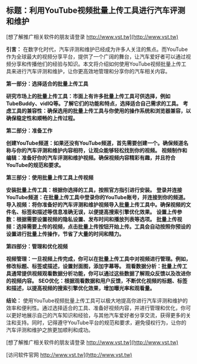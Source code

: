 ## **标题：利用YouTube视频批量上传工具进行汽车评测和维护**

[想了解推广相关软件的朋友请登录 http://www.vst.tw](http://www.vst.tw)

**引言：**
在数字化时代，汽车评测和维护已经成为许多人关注的焦点。而YouTube作为全球最大的视频分享平台，提供了一个广阔的舞台，让汽车爱好者可以通过视频分享和传播他们的经验与知识。本文将介绍如何使用YouTube视频批量上传工具来进行汽车评测和维护，让你更高效地管理和分享你的汽车相关内容。

**第一部分：选择适合的批量上传工具**

**研究市场上的批量上传工具：市面上有许多批量上传工具可供选择，例如TubeBuddy、vidIQ等。了解它们的功能和特点，选择适合自己需求的工具。**
**考虑工具的兼容性：确保选用的批量上传工具与你使用的操作系统和浏览器兼容，以确保稳定性和顺畅的上传过程。**

**第二部分：准备工作**

**创建YouTube频道：如果还没有YouTube频道，首先需要创建一个。确保频道名称与你的汽车评测和维护内容相符，让观众能够轻松找到你的视频。**
**视频制作和编辑：准备好你的汽车评测和维护视频。确保视频内容精彩有趣，并且符合YouTube的规范和要求。**

**第三部分：使用批量上传工具上传视频**

**安装批量上传工具：根据你选择的工具，按照官方指引进行安装。**
**登录并连接YouTube频道：在批量上传工具中登录你的YouTube账号，并连接到你的频道。**
**导入视频：将你准备好的汽车评测和维护视频导入批量上传工具中。确保视频的文件名、标签和描述等信息准确无误，以便提高搜索引擎优化效果。**
**设置上传参数：根据需要设置视频的隐私设置、发布时间和播放列表等选项。**
**批量上传视频：选择需要上传的视频，点击批量上传按钮开始上传。工具会自动按照你预设的设置进行批量上传操作，节省了大量的时间和精力。**

**第四部分：管理和优化视频**

**视频管理：一旦视频上传完成，你可以在批量上传工具中对视频进行管理。例如，修改标题、标签或描述，设置封面图，添加字幕等。**
**观看数据分析：批量上传工具通常提供视频观看数据分析功能，你可以通过这些数据了解观众反馈以及改进你的视频内容。**
**SEO优化：根据观看数据和用户反馈，不断优化视频的标题、标签和描述，以提高视频的搜索引擎优化效果，增加曝光率和观看量。**

**结论：**
使用YouTube视频批量上传工具可以极大地提高你进行汽车评测和维护的效率和便利性。通过选择适合的工具、准备好视频内容，并进行管理和优化，你可以更好地展示自己的汽车知识和经验，与其他汽车爱好者分享交流，获得更多的关注和支持。同时，记得遵守YouTube平台的规范和要求，避免侵权行为，让你的汽车评测和维护之旅更加顺利和成功。

[想了解推广相关软件的朋友请登录 http://www.vst.tw](http://www.vst.tw)


[访问软件官网 http://www.vst.tw](http://www.vst.tw)
